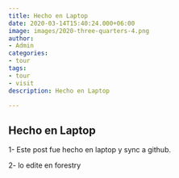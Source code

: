 ```yaml
---
title: Hecho en Laptop
date: 2020-03-14T15:40:24.000+06:00
image: images/2020-three-quarters-4.png
author:
- Admin
categories:
- tour
tags:
- tour
- visit
description: Hecho en Laptop

---
```

## Hecho en Laptop

1- Este post fue hecho en laptop y sync a github.

2- lo edite en forestry